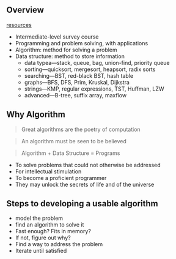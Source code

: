 ## Overview

[resources](“https://algs4.cs.princeton.edu/home/”)

* Intermediate-level survey course
* Programming and problem solving, with applications
* Algorithm: method for solving a problem
* Data structure: method to store information
	* data typea—stack, queue, bag, union-find, priority queue
	* sorting—quicksort, mergesort, heapsort, radix sorts
	* searching—BST, red-black BST, hash table
	* graphs—BFS, DFS, Prim, Kruskal, Dijkstra
	* strings—KMP, regular expressions, TST, Huffman, LZW
	* advanced—B-tree, suffix array, maxflow

## Why Algorithm

> Great algorithms are the poetry of computation

> An algorithm must be seen to be believed

> Algorithm + Data Structure = Programs

* To solve problems that could not otherwise be addressed
* For intellectual stimulation
* To become a proficient programmer
* They may unlock the secrets of life and of the universe

## Steps to developing a usable algorithm

* model the problem
* find an algorithm to solve it
* Fast enough? Fits in memory?
* If not, figure out why?
* Find a way to address the problem
* Iterate until satisfied